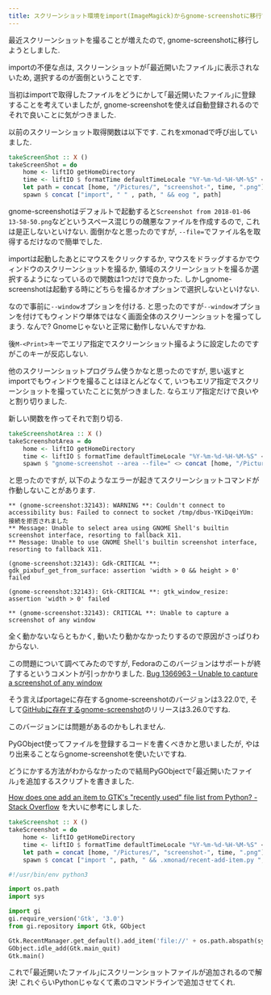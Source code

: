 ```yaml
---
title: スクリーンショット環境をimport(ImageMagick)からgnome-screenshotに移行できなかったので, PyGObjectで｢最近開いたファイル｣を追加するスクリプトを書きました
---
```


最近スクリーンショットを撮ることが増えたので,
gnome-screenshotに移行しようとしました.

importの不便な点は,
スクリーンショットが｢最近開いたファイル｣に表示されないため,
選択するのが面倒ということです.

当初はimportで取得したファイルをどうにかして｢最近開いたファイル｣に登録することを考えていましたが,
gnome-screenshotを使えば自動登録されるのでそれで良いことに気がつきました.

以前のスクリーンショット取得関数は以下です.
これをxmonadで呼び出していました.

~~~hs
takeScreenShot :: X ()
takeScreenShot = do
    home <- liftIO getHomeDirectory
    time <- liftIO $ formatTime defaultTimeLocale "%Y-%m-%d-%H-%M-%S" <$> getZonedTime
    let path = concat [home, "/Pictures/", "screenshot-", time, ".png"]
    spawn $ concat ["import", " " , path, " && eog ", path]
~~~

gnome-screenshotはデフォルトで起動すると`Screenshot from 2018-01-06 13-58-50.png`などというスペース混じりの醜悪なファイルを作成するので,
これは是正しないといけない.
面倒かなと思ったのですが,
`--file=`でファイル名を取得するだけなので簡単でした.

importは起動したあとにマウスをクリックするか,
マウスをドラッグするかでウィンドウのスクリーンショットを撮るか,
領域のスクリーンショットを撮るか選択するようになっているので関数は1つだけで良かった.
しかしgnome-screenshotは起動する時にどちらを撮るかオプションで選択しないといけない.

なので事前に`--window`オプションを付ける.
と思ったのですが`--window`オプションを付けてもウィンドウ単体ではなく画面全体のスクリーンショットを撮ってしまう.
なんで?
Gnomeじゃないと正常に動作しないんですかね.

後`M-<Print>`キーでエリア指定でスクリーンショット撮るように設定したのですがこのキーが反応しない.

他のスクリーンショットプログラム使うかなと思ったのですが,
思い返すとimportでもウィンドウを撮ることはほとんどなくて,
いつもエリア指定でスクリーンショットを撮っていたことに気がつきました.
ならエリア指定だけで良いやと割り切りました.

新しい関数を作ってそれで割り切る.

~~~hs
takeScreenshotArea :: X ()
takeScreenshotArea = do
    home <- liftIO getHomeDirectory
    time <- liftIO $ formatTime defaultTimeLocale "%Y-%m-%d-%H-%M-%S" <$> getZonedTime
    spawn $ "gnome-screenshot --area --file=" <> concat [home, "/Pictures/", "screenshot-", time, ".png"]
~~~

と思ったのですが,
以下のようなエラーが起きてスクリーンショットコマンドが作動しないことがあります.

~~~text
** (gnome-screenshot:32143): WARNING **: Couldn't connect to accessibility bus: Failed to connect to socket /tmp/dbus-YKiDqeiYUm: 接続を拒否されました
** Message: Unable to select area using GNOME Shell's builtin screenshot interface, resorting to fallback X11.
** Message: Unable to use GNOME Shell's builtin screenshot interface, resorting to fallback X11.

(gnome-screenshot:32143): Gdk-CRITICAL **: gdk_pixbuf_get_from_surface: assertion 'width > 0 && height > 0' failed

(gnome-screenshot:32143): Gtk-CRITICAL **: gtk_window_resize: assertion 'width > 0' failed

** (gnome-screenshot:32143): CRITICAL **: Unable to capture a screenshot of any window
~~~

全く動かないならともかく,
動いたり動かなかったりするので原因がさっぱりわからない.

この問題について調べてみたのですが,
Fedoraのこのバージョンはサポートが終了するというコメントが引っかかりました.
[Bug 1366963 – Unable to capture a screenshot of any window](https://bugzilla.redhat.com/show_bug.cgi?id=1366963)

そう言えばportageに存在するgnome-screenshotのバージョンは3.22.0で,
そして[GitHubに存在するgnome-screenshot](https://github.com/GNOME/gnome-screenshot)のリリースは3.26.0ですね.

このバージョンには問題があるのかもしれません.

PyGObject使ってファイルを登録するコードを書くべきかと思いましたが,
やはり出来ることならgnome-screenshotを使いたいですね.

どうにかする方法がわからなかったので結局PyGObjectで｢最近開いたファイル｣を追加するスクリプトを書きました.

[How does one add an item to GTK's "recently used" file list from Python? - Stack Overflow](https://stackoverflow.com/questions/39836725/how-does-one-add-an-item-to-gtks-recently-used-file-list-from-python)
を大いに参考にしました.

~~~hs
takeScreenshot :: X ()
takeScreenshot = do
    home <- liftIO getHomeDirectory
    time <- liftIO $ formatTime defaultTimeLocale "%Y-%m-%d-%H-%M-%S" <$> getZonedTime
    let path = concat [home, "/Pictures/", "screenshot-", time, ".png"]
    spawn $ concat ["import ", path, " && .xmonad/recent-add-item.py ", path]
~~~

~~~py
#!/usr/bin/env python3

import os.path
import sys

import gi
gi.require_version('Gtk', '3.0')
from gi.repository import Gtk, GObject

Gtk.RecentManager.get_default().add_item('file://' + os.path.abspath(sys.argv[1]))
GObject.idle_add(Gtk.main_quit)
Gtk.main()
~~~

これで｢最近開いたファイル｣にスクリーンショットファイルが追加されるので解決!
これぐらいPythonじゃなくて素のコマンドラインで追加させてくれ.
